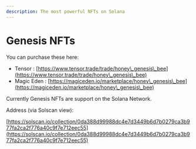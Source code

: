 ```yaml
---
description: The most powerful NFTs on Solana
---
```


# Genesis NFTs

You can purchase these here:

* Tensor : [https://www.tensor.trade/trade/honey\_genesis\_bee](https://www.tensor.trade/trade/honey\_genesis\_bee)
* Magic Eden : [https://magiceden.io/marketplace/honey\_genesis\_bee](https://magiceden.io/marketplace/honey\_genesis\_bee)

Currently Genesis NFTs are support on the Solana Network.&#x20;



Address (via Solscan view):

[https://solscan.io/collection/0da388d99988dc4e7d3449b6d7b0279ca3b977fa2ca2f776a40c9f7e712eec55](https://solscan.io/collection/0da388d99988dc4e7d3449b6d7b0279ca3b977fa2ca2f776a40c9f7e712eec55)

